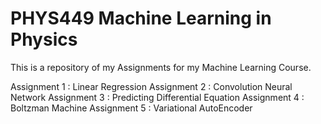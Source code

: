 # PHYS449 Machine Learning in Physics

This is a repository of my Assignments for my Machine Learning Course.

Assignment 1 : Linear Regression
Assignment 2 : Convolution Neural Network
Assignment 3 : Predicting Differential Equation
Assignment 4 : Boltzman Machine
Assignment 5 : Variational AutoEncoder
